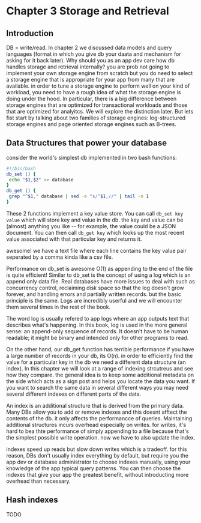 # Chapter 3 Storage and Retrieval

## Introduction
DB = write/read. 
In chapter 2 we discussed data models and query languages (format in which you give db your daata and mechanism for asking for it back later).
Why should you as an app dev care how db handles storage and retrieval internally? you are prob not going to implement your own storage engine from scratch but you do need to select a storage engine that is appropriate for your app from many that are available. in order to tune a storage engine to perform well on your kind of workload, you need to have a rough idea of what the storage engine is doing under the hood. In particular, there is a big difference between storage engines that are optimized for transactional workloads and those that are optimized for analyitcs. We will explore the distinction later. But lets fist start by talking about two families of storage engines: log-structured storage engines and page oriented storage engines such as B-trees.

## Data Structures that power your database

consider the world's simplest db implemented in two bash functions:

```bash
#!/bin/bash
db_set () {
 echo "$1,$2" >> database
}
db_get () {
 grep "^$1," database | sed -e "s/^$1,//" | tail -n 1
}
```

These 2 functions implement a key value store. You can call `db_set key value` which will store key and value in the db. the key and value can be (almost) anything you like -- for example, the value could be a JSON document. You can then call `db_get key` which looks up the most recent value associated with that particular key and returns it. 

awesome! we have a text file where each line contains the key value pair seperated by a comma kinda like a csv file. 

Performance on db_set is awesome O(1) as appending to the end of the file is quite efficient! Similar to db_set is the concept of using a log which is an append only data file. Real databases have more issues to deal with such as concurrency control, reclaiming disk space so that the log doesn't grow forever, and handling errors and partially written records. but the basic principle is the same. Logs are incredibly userful and we will encounter them several times in the rest of the book.

The word log is usually refered to app logs where an app outputs text that describes what's happening. In this book, log is used in the more general sense: an append-only sequence of records. It doesn't have to be human readable; it might be binary and intended only for other programs to read.

On the other hand, our db_get function has terrible performance if you have a large number of records in your db, its O(n). in order to efficiently find the value for a particular key in the db we need a different data structure (an index). In this chapter we will look at a range of indexing strcutreus and see how they compare. the general idea is to keep some additional metadata on the side which acts as a sign post and helps you locate the data you want. If you want to search the same data in several different ways you may need several different indexes on different parts of the data.

An index is an additional structure that is derived from the primary data. Many DBs allow you to add or remove indexes and this doesnt afftect the contents of the db. it only affects the performancce of queries. Maintaining additional structures incurs overhead especially on writes. for writes, it's hard to bea thte performance of simply appending to a file because that's the simplest possible write operation. now we have to also update the index.

indexes speed up reads but slow down writes which is a tradeoff. for this reason, DBs don't usually index everything by default, but require you the app dev or database administrator to choose indexes manually, using your knowledge of the app typical query patterns. You can then choose the indexes that give your app the greatest benefit, without introducting more overhead than necessary.

## Hash indexes

TODO


##


##


##


##


##


##


##


##


## 


##


##


##


##


##


##


##


##


##


##


##


##


##


## 


##


##


##


##


##


##


##


##


##


##


##


##


##


## 


##


##


##


##


##


##


##


##


##


##


##


##


##


## 


##


##


##


##


##


##


##


##


##


##


##


##


##


## 


##


##


##


##


##


##


##


##


##


##


##


##


##



